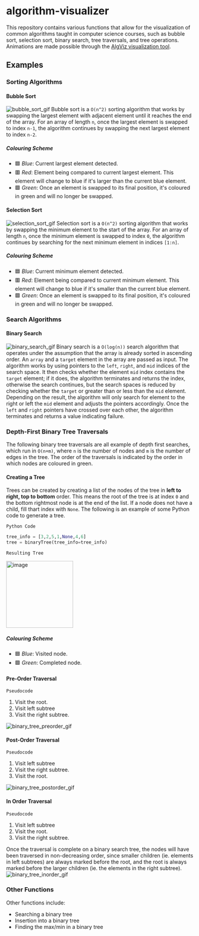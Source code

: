 # algorithm-visualizer
This repository contains various functions that allow for the visualization of common algorithms taught in computer science courses, such as 
bubble sort, selection sort, binary search, tree traversals, and tree operations. Animations are made possible through the [AlgViz visualization tool](https://algviz.com/index_en.html).

## Examples

### Sorting Algorithms
#### Bubble Sort
![bubble_sort_gif](https://github.com/jikaelgagnon/algorithm-visualizer/assets/82888595/03714fcf-2043-4252-aa54-0c8e4ee615ac)
Bubble sort is a `O(n^2)` sorting algorithm that works by swapping the largest element with adjacent element until it
reaches the end of the array. For an array of length
`n`, once the largest element is swapped to index `n-1`, the algorithm continues by swapping the next largest element to index `n-2`. 
##### Colouring Scheme
- 🟦 *Blue*: Current largest element detected.
- 🟥 *Red*: Element being compared to current largest element. This element will change to blue if it's larger than the current blue element.
- 🟩 *Green*: Once an element is swapped to its final position, it's coloured in green and will no longer be swapped.


#### Selection Sort
![selection_sort_gif](https://github.com/jikaelgagnon/algorithm-visualizer/assets/82888595/7a343493-4052-4e4d-9e4f-0a249511b96a)
Selection sort is a `O(n^2)` sorting algorithm that works by swapping the minimum element to the start of the array. For an array of length
`n`, once the minimum element is swapped to index `0`, the algorithm continues by searching for the next minimum element in indices `[1:n]`.
##### Colouring Scheme
- 🟦 *Blue*: Current minimum element detected.
- 🟥 *Red*: Element being compared to current minimum element. This element will change to blue if it's smaller than the current blue element.
- 🟩 *Green*: Once an element is swapped to its final position, it's coloured in green and will no longer be swapped.

### Search Algorithms

#### Binary Search
![binary_search_gif](https://github.com/jikaelgagnon/algorithm-visualizer/assets/82888595/8fc2760b-a529-4c4b-92bb-c46ebc587e81)
Binary search is a `O(log(n))` search algorithm that operates under the assumption that the array is already sorted in ascending order. 
An `array` and a `target` element in the array are passed as input. The algorithm works by using pointers to the `left`, `right`, and `mid` indices of the search space. It then checks whether the element `mid` index contains the `target` element; if it does, the algorithm terminates and returns the index, otherwise the search continues, but the search spaces is reduced by checking whether the `target` or greater than or less than the `mid` element. Depending
on the result, the algorithm will only search for element to the right or left the `mid` element and adjusts the pointers accordingly. Once the `left` and `right` pointers have crossed over each other, the algorithm terminates and returns a value indicating failure.

### Depth-First Binary Tree Traversals
The following binary tree traversals are all example of depth first searches, which run in `O(n+m)`, where `n` is the number of nodes and `m` is the number
of edges in the tree. The order of the traversals is indicated by the order in which nodes are coloured in green.

#### Creating a Tree
Trees can be created by creating a list of the nodes of the tree in **left to right, top to bottom** order. This means the root of the tree is at
index `0` and the bottom rightmost node is at the end of the list. If a node does not have a child, fill thart index with `None`.
The following is an example of some Python code to generate a tree.

`Python Code`
``` python
tree_info = [3,2,5,1,None,4,6]
tree = binaryTree(tree_info=tree_info)
```

`Resulting Tree`

<img width="180" alt="image" src="https://github.com/jikaelgagnon/algorithm-visualizer/assets/82888595/b37b20cd-bd5b-4308-92d2-ed238777091e">

##### Colouring Scheme
- 🟦 *Blue*: Visited node.
- 🟩 *Green*: Completed node.

#### Pre-Order Traversal
`Pseudocode`
1. Visit the root.
2. Visit left subtree
3. Visit the right subtree.

![binary_tree_preorder_gif](https://github.com/jikaelgagnon/algorithm-visualizer/assets/82888595/9f0c9afc-80c3-48bd-ab0b-48860f067149)

#### Post-Order Traversal
`Pseudocode`
1. Visit left subtree
2. Visit the right subtree.
3. Visit the root.


![binary_tree_postorder_gif](https://github.com/jikaelgagnon/algorithm-visualizer/assets/82888595/dde00f41-85e3-4b41-9452-774b6adcd731)

#### In Order Traversal
`Pseudocode`
1. Visit left subtree
2. Visit the root.
3. Visit the right subtree.

Once the traversal is complete on a binary search tree, the nodes will have been traversed in non-decreasing order, since smaller children (ie. elements in left subtrees) are always marked before the root, and the root is always marked before the larger children (ie. the elements in the right subtree).
![binary_tree_inorder_gif](https://github.com/jikaelgagnon/algorithm-visualizer/assets/82888595/7e8f9074-88b2-489e-853a-2e6b8399bc43)

### Other Functions
Other functions include:
- Searching a binary tree
- Insertion into a binary tree
- Finding the max/min in a binary tree



